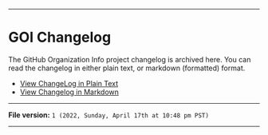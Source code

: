 
***

# GOI Changelog

The GitHub Organization Info project changelog is archived here. You can read the changelog in either plain text, or markdown (formatted) format.

* [View ChangeLog in Plain Text](/OldVersions/CHANGELOG/Plain-Text/)
* [View Changelog in Markdown](/OldVersions/CHANGELOG/Markdown/)

***

**File version:** `1 (2022, Sunday, April 17th at 10:48 pm PST)`

***
